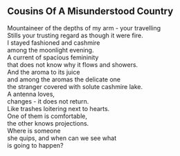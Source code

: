 Cousins Of A Misunderstood Country
----------------------------------
Mountaineer of the depths of my arm - your travelling  
Stills your trusting regard as though it were fire.  
I stayed fashioned and cashmire  
among the moonlight evening.  
A current of spacious femininity  
that does not know why it flows and showers.  
And the aroma to its juice  
and among the aromas the delicate one  
the stranger covered with solute cashmire lake.  
A antenna loves,  
changes - it does not return.  
Like trashes loitering next to hearts.  
One of them is comfortable,  
the other knows projections.  
Where is someone  
she quips, and when can we see what  
is going to happen?  
